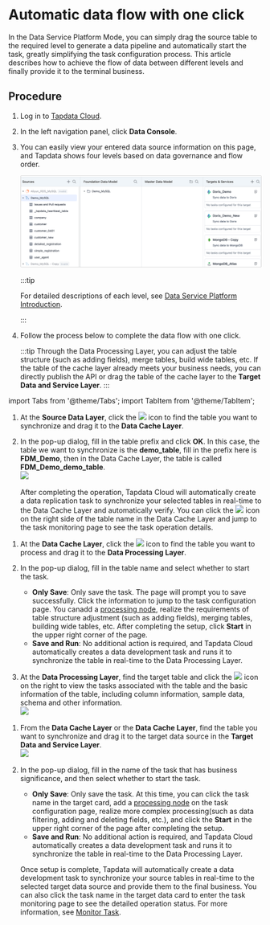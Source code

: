 # Automatic data flow with one click

In the Data Service Platform Mode, you can simply drag the source table to the required level to generate a data pipeline and automatically start the task, greatly simplifying the task configuration process. This article describes how to achieve the flow of data between different levels and finally provide it to the terminal business.

## Procedure

1. Log in to [Tapdata Cloud](https://cloud.tapdata.net/console/v3/).

2. In the left navigation panel, click **Data Console**.

3. You can easily view your entered data source information on this page, and Tapdata shows four levels based on data governance and flow order.

   ![Data Service Platform Page](../../../images/view_daas_dashboard.png)

   :::tip

   For detailed descriptions of each level, see [Data Service Platform Introduction](enable-daas-mode.md).

   :::

4. Follow the process below to complete the data flow with one click.

   :::tip
   Through the Data Processing Layer, you can adjust the table structure (such as adding fields), merge tables, build wide tables, etc. If the table of the cache layer already meets your business needs, you can directly publish the API or drag the table of the cache layer to the **Target Data and Service Layer**.
   :::

import Tabs from '@theme/Tabs';
import TabItem from '@theme/TabItem';

<Tabs className="unique-tabs">
    <TabItem value="cache" label="Flow to Data Cache Layer" default>
    <ol>
    <li>At the <b>Source Data Layer</b>, click the <img src='/img/search_icon.png'></img> icon to find the table you want to synchronize and drag it to the <b>Data Cache Layer</b>. </li>
    <p></p>
    <li>In the pop-up dialog, fill in the table prefix and click <b>OK</b>. In this case, the table we want to synchronize is the <b>demo_table</b>, fill in the prefix here is <b>FDM_Demo</b>, then in the Data Cache Layer, the table is called <b>FDM_Demo_demo_table</b>. </li>
    <img src='/img/create_cache_task_en.gif'></img>
    <p>After completing the operation, Tapdata Cloud will automatically create a data replication task to synchronize your selected tables in real-time to the Data Cache Layer and automatically verify. You can click the <img src='/img/detail_icon.png'></img> icon on the right side of the table name in the Data Cache Layer and jump to the task monitoring page to see the task operation details. </p>
    </ol>
   </TabItem>
   <TabItem value="curated" label="Flow to Data Processing Layer">
    <ol>
    <li>At the <b>Data Cache Layer</b>, click the <img src='/img/search_icon.png'></img> icon to find the table you want to process and drag it to the <b>Data Processing Layer</b>. </li>
    <p></p>
    <li>In the pop-up dialog, fill in the table name and select whether to start the task.
    <p></p>
    <ul>
    <li><b>Only Save</b>: Only save the task. The page will prompt you to save successfully. Click the information to jump to the task configuration page. You canadd a <a href="../../data-development/process-node">processing node</a>, realize the requirements of table structure adjustment (such as adding fields), merging tables, building wide tables, etc. After completing the setup, click <b>Start</b> in the upper right corner of the page. </li>
    <li><b>Save and Run</b>: No additional action is required, and Tapdata Cloud automatically creates a data development task and runs it to synchronize the table in real-time to the Data Processing Layer. </li>
    </ul></li>
    <p></p>
    <li>At the <b>Data Processing Layer</b>, find the target table and click the <img src='/img/detail_icon.png'></img> icon on the right to view the tasks associated with the table and the basic information of the table, including column information, sample data, schema and other information. </li>
    <img src='/img/view_curated_task_en.png'></img>
    </ol>
   </TabItem>
   <TabItem value="target" label="Flow to Target&Service Layer">
    <ol>
    <li>From the <b>Data Cache Layer</b> or the <b>Data Cache Layer</b>, find the table you want to synchronize and drag it to the target data source in the <b>Target Data and Service Layer</b>. </li>
    <img src='/img/analyze_customer_en.gif'></img>
    <p></p>
    <li>In the pop-up dialog, fill in the name of the task that has business significance, and then select whether to start the task.
    <p></p>
    <ul>
    <li><b>Only Save</b>: Only save the task. At this time, you can click the task name in the target card, add a <a href="../../data-development/process-node">processing node</a> on the task configuration page, realize more complex processing(such as data filtering, adding and deleting fields, etc.), and click the <b>Start</b> in the upper right corner of the page after completing the setup. </li>
    <li><b>Save and Run</b>: No additional action is required, and Tapdata Cloud automatically creates a data development task and runs it to synchronize the table in real-time to the Data Processing Layer. </li>
    </ul>
    </li>
    <p></p>
    <p>Once setup is complete, Tapdata will automatically create a data development task to synchronize your source tables in real-time to the selected target data source and provide them to the final business. You can also click the task name in the target data card to enter the task monitoring page to see the detailed operation status. For more information, see <a href="../../data-development/monitor-task">Monitor Task</a>. </p>
    </ol>
   </TabItem>
  </Tabs>